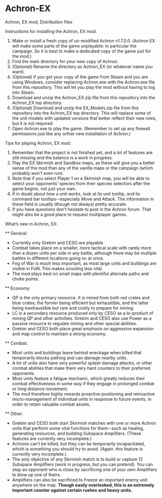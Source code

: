 # Achron-EX
Achron, EX mod, Distribution files

Instructions for installing the Achron, EX mod:
1. Make or install a fresh copy of un-modified Achron v1.7.0.0. (Achron EX will make some parts of the game unplayable: in particular the campaign. So it is best to make a dedicated copy of the game just for the mod.)
2. Find the main directory for your new copy of Achron.
3. (Optional) Rename the directory as Achron_EX (or whatever name you want).
4. (Optional) If you got your copy of the game from Steam and you are using Windows, consider replacing Achron.exe with the Achron.exe file from this repository. This will let you play the mod without having to log into Steam.
5. Download and unzip the Achron_EX.zip file from this repository into the Achron_EX top directory.
6. (Optional) Download and unzip the EX_Models.zip file from this repository into the Achron_EX top directory. This will replace some of the unit models with updated versions that better reflect their new roles, but it is not required.
7. Open Achron.exe to play the game. (Remember to set up any firewall permissions just like any orther new installation of Achron.)


Tips for playing Achron, EX mod:
1. Remember that the project is not finished yet, and a lot of features are still missing and the balance is a work in progress.
2. Play the EX Skirmish and Sandbox maps, as these will give you a better sense of the mod than any of the vanilla maps or the campaign (which probably won't even run).
3. Note that if you select Player 1 on a Skirmish map, you will be able to select your opponents’ species from their species selectors after the game begins, not just your own. 
4. If in doubt about how a unit works, look at its unit tooltip, and its command bar tooltips--especially Move and Attack. The information in these field is usually (though not always) pretty accurate.
5. If you have questions don’t hesitate to post in the Achron forum. That might also be a good place to request multiplayer games.


What’s new in Achron, EX:

** General:
* Currently only Grekim and CESO are playable.
* Combat takes place on a smaller, more tactical scale with rarely more than a dozen units per side in any battle, although there may be multiple battles in different locations going on at once.
* Fog of War is much less important, as most large units and buildings are visible in FoW. This makes scouting less vital.
* The mod plays best on small maps with plentiful alternate paths and choke points.

** Economy:
* QP is the only primary resource. It is mined from both red crates and blue crates; the former being efficient but exhaustible, and the latter being inexhaustible but rare and costly to prepare for mining.
* LC is a secondary resource produced only by CESO as a bi-product of mining QP and other activities. Grekim and CESO also use Power as a passive resource to regulate mining and other special abilities.
* Grekim and CESO both place great emphasis on aggressive expansion and map control to maintain a strong economy.

** Combat:
* Most units and buildings leave behind wreckage when killed that temporarily blocks pathing and can damage nearby units.
* A lot of units also have very powerful splash damage attacks, or other combat abilities that make them very hard counters to their preferred opponents.
* Most units feature a fatigue mechanic, which greatly reduces their combat effectiveness in some way if they engage in prolonged combat or long distance movement.
* The mod therefore highly rewards proactive positioning and retroactive micro-management of individual units in response to future events, in order to retain valuable combat assets.

** Other:
* Grekim and CESO both start Skirmish matches with one or more Achron units that perform some vital functions for them--such as healing, generating resources, and building Subspace Amplifiers. (These features are currently very incomplete.)
* Achrons can’t be killed, but they can be temporarily incapacitated, which is something you should try to avoid. (Again. this feature is currently very incomplete.)
* The only objective of any Skirmish match is to build or capture 12 Subspace Amplifiers (work in progress, but you can pretend). You can stop an opponent who is close by sacrificing one of your own Amplifiers to blow up one of theirs.
* Amplifiers can also be sacrificed to Freeze an important enemy unit anywhere on the map. **Though easily overlooked, this is an extremely important counter against certain rushes and heavy units.** 
